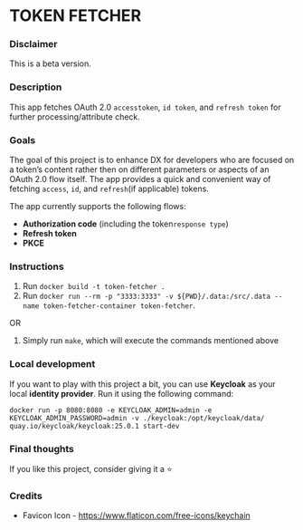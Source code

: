 # TOKEN FETCHER

### Disclaimer

This is a beta version.

### Description

This app fetches OAuth 2.0 `accesstoken`, `id token`, and `refresh token` for further processing/attribute check.

### Goals

The goal of this project is to enhance DX for developers who are focused on a token’s content rather then on different parameters or aspects of an OAuth 2.0 flow itself. The app provides a quick and convenient way of fetching `access`, `id`, and `refresh`(if applicable) tokens.

The app currently supports the following flows:

- **Authorization code** (including the token`response type`)
- **Refresh token**
- **PKCE**

### Instructions

1. Run `docker build -t token-fetcher .`
2. Run `docker run --rm -p "3333:3333" -v ${PWD}/.data:/src/.data --name token-fetcher-container token-fetcher`.

OR

1. Simply run `make`, which will execute the commands mentioned above

### Local development

If you want to play with this project a bit, you can use **Keycloak** as your local **identity provider**. Run it using the following command:

`docker run -p 8080:8080 -e KEYCLOAK_ADMIN=admin -e KEYCLOAK_ADMIN_PASSWORD=admin -v ./keycloak:/opt/keycloak/data/ quay.io/keycloak/keycloak:25.0.1 start-dev`

### Final thoughts

If you like this project, consider giving it a ⭐️

### Credits

- Favicon Icon - https://www.flaticon.com/free-icons/keychain
<!-- - Under Construction Icon - https://www.flaticon.com/free-icons/under-construction -->
